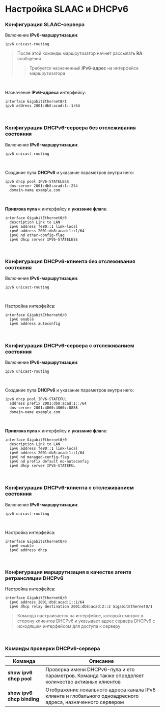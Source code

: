 # Настройка SLAAC и DHCPv6

### Конфигурация SLAAC-сервера

Включение **IPv6-маршрутизации**:
```
ipv6 unicast-routing
```
> После этой команды маршрутизатор начнет рассылать **RA** сообщения
> > Требуется назначенный **IPv6-адрес** на интерфейсе маршрутизатора

<br/>

Назначение **IPv6-адреса** интерфейсу:
```
interface GigabitEthernet0/1
ipv6 address 2001:db8:acad:1::1/64
```

<br/>

### Конфигурация DHCPv6-сервера без отслеживания состояния

Включение **IPv6-маршрутизации**:
```
ipv6 unicast-routing
```

<br/>

Создание пула **DHCPv6** и указание параметров внутри него:
```
ipv6 dhcp pool IPV6-STATELESS
  dns-server 2001:db8:acad:1::254
  domain-name example.com
```

<br/>

**Привязка пула** к интерфейсу и **указание флага**:
```
interface GigabitEthernet0/0
  description Link to LAN
  ipv6 address fe80::1 link-local
  ipv6 address 2001:db8:acad:1::1/64
  ipv6 nd other-config-flag
  ipv6 dhcp server IPV6-STATELESS
```

<br/>

### Конфигурация DHCPv6-клиента без отслеживания состояния

Включение **IPv6-маршрутизации**:
```
ipv6 unicast-routing
```

<br/>

Настройка интерфейса:
```
interface GigabitEthernet0/0
  ipv6 enable
  ipv6 address autoconfig
```

<br/>

### Конфигурация DHCPv6-сервера с отслеживанием состояния

Включение **IPv6-маршрутизации**:
```
ipv6 unicast-routing
```

<br/>

Создание пула **DHCPv6** и указание параметров внутри него:
```
ipv6 dhcp pool IPV6-STATEFUL
  address prefix 2001:db8:acad:1::/64
  dns-server 2001:4860:4860::8888
  domain-name example.com
```

<br/>

**Привязка пула** к интерфейсу и **указание флага**:
```
interface GigabitEthernet0/0
  description Link to LAN
  ipv6 address fe80::1 link-local
  ipv6 address 2001:db8:acad:1::1/64
  ipv6 nd managed-config-flag
  ipv6 nd prefix default no-autoconfig
  ipv6 dhcp server IPV6-STATEFUL
```

<br/>

### Конфигурация DHCPv6-клиента с отслеживанием состояния

Включение **IPv6-маршрутизации**:
```
ipv6 unicast-routing
```

<br/>

Настройка интерфейса:
```
interface GigabitEthernet0/0
  ipv6 enable
  ipv6 address dhcp
```

<br/>

### Конфигурация маршрутизация в качестве агента ретрансляции DHCPv6

Настройка интерфейса:
```
interface GigabitEthernet0/0
  ipv6 address 2001:db8:acad:1::1/64
  ipv6 dhcp relay destination 2001:db8:acad:2::2 GigabitEthernet0/1
```
> Команда настраивается на интерфейсе, который смотрит в сторону клиентов DHCPv6 и указывает адрес сервера DHCPv6 с исходящим интерфейсом для доступа к серверу

<br/>

### Команды проверки DHCPv6-сервера

| Команда | Описание |
|----------|---------|
| **show ipv6 dhcp pool** | Проверка имени DHCPv6-пула и его параметров. Команда также определяет количество активных клиентов |
| **show ipv6 dhcp binding** | Отображение локального адреса канала IPv6 клиента и глобального одноадресного адреса, назначенного сервером |
